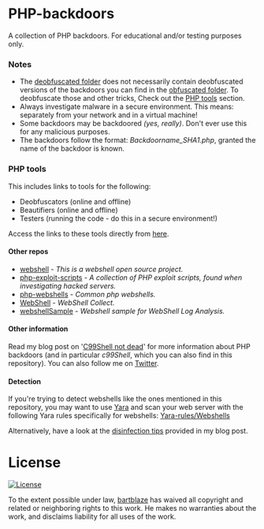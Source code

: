 # PHP-backdoors
A collection of PHP backdoors. For educational and/or testing purposes only.


### Notes
* The [deobfuscated folder](Deobfuscated) does not necessarily contain deobfuscated versions of the backdoors you can find in the [obfuscated folder](Obfuscated). To deobfuscate those and other tricks, Check out the [PHP tools](PHP%20tools.md) section.
* Always investigate malware in a secure environment. This means: separately from your network and in a virtual machine!
* Some backdoors may be backdoored *(yes, really)*. Don't ever use this for any malicious purposes.
* The backdoors follow the format: *Backdoorname_SHA1.php*, granted the name of the backdoor is known.

### PHP tools
This includes links to tools for the following:
* Deobfuscators (online and offline)
* Beautifiers (online and offline)
* Testers (running the code - do this in a secure environment!)

Access the links to these tools directly from [here](PHP%20tools.md).


#### Other repos
* [webshell](https://github.com/tennc/webshell) - *This is a webshell open source project.*
* [php-exploit-scripts](https://github.com/mattiasgeniar/php-exploit-scripts/) - *A collection of PHP exploit scripts, found when investigating hacked servers.*
* [php-webshells](https://github.com/JohnTroony/php-webshells) - *Common php webshells.*
* [WebShell](https://github.com/tdifg/WebShell) - *WebShell Collect.*
* [webshellSample](https://github.com/tanjiti/webshellSample) - *Webshell sample for WebShell Log Analysis.*



#### Other information
Read my blog post on '[C99Shell not dead](https://bartblaze.blogspot.com/2015/03/c99shell-not-dead.html)' for more information about PHP backdoors (and in particular *c99Shell*, which you can also find in this repository). You can also follow me on [Twitter](https://twitter.com/bartblaze).


#### Detection
If you're trying to detect webshells like the ones mentioned in this repository, you may want to use [Yara](https://github.com/VirusTotal/yara) and scan your web server with the following Yara rules specifically for webshells:
[Yara-rules/Webshells](https://github.com/Yara-Rules/rules/tree/master/Webshells)

Alternatively, have a look at the [disinfection tips](https://bartblaze.blogspot.com/2015/03/c99shell-not-dead.html#disinfection) provided in my blog post.



# License
[![License](http://i.imgur.com/9811oXC.png?2)](https://creativecommons.org/publicdomain/zero/1.0/)

To the extent possible under law, [bartblaze](https://github.com/bartblaze) has waived all copyright and related or neighboring rights to this work. He makes no warranties about the work, and disclaims liability for all uses of the work.
